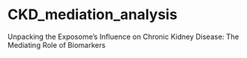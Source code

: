 # CKD_mediation_analysis
Unpacking the Exposome’s Influence on Chronic Kidney Disease: The Mediating Role of Biomarkers
